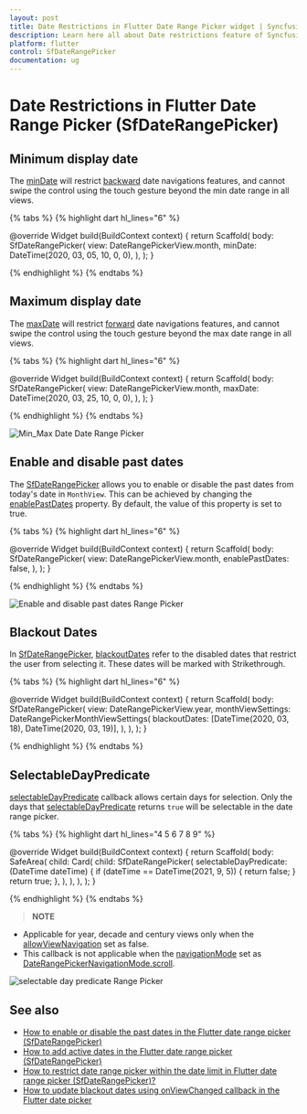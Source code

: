 ```yaml
---
layout: post
title: Date Restrictions in Flutter Date Range Picker widget | Syncfusion
description: Learn here all about Date restrictions feature of Syncfusion Flutter Date Range Picker (SfDateRangePicker) widget and more.
platform: flutter
control: SfDateRangePicker
documentation: ug
---
```


# Date Restrictions in Flutter Date Range Picker (SfDateRangePicker)

## Minimum display date

The [minDate](https://pub.dev/documentation/syncfusion_flutter_datepicker/latest/datepicker/SfDateRangePicker/minDate.html) will restrict [backward](https://pub.dev/documentation/syncfusion_flutter_datepicker/latest/datepicker/DateRangePickerController/backward.html) date navigations features, and cannot swipe the control using the touch gesture beyond the min date range in all views.

{% tabs %}
{% highlight dart hl_lines="6" %}

  @override
  Widget build(BuildContext context) {
    return Scaffold(
      body: SfDateRangePicker(
        view: DateRangePickerView.month,
        minDate: DateTime(2020, 03, 05, 10, 0, 0),
      ),
    );
  }

{% endhighlight %}
{% endtabs %}

## Maximum display date

The [maxDate](https://pub.dev/documentation/syncfusion_flutter_datepicker/latest/datepicker/SfDateRangePicker/maxDate.html) will restrict [forward](https://pub.dev/documentation/syncfusion_flutter_datepicker/latest/datepicker/DateRangePickerController/forward.html) date navigations features, and cannot swipe the control using the touch gesture beyond the max date range in all views.

{% tabs %}
{% highlight dart hl_lines="6" %}

  @override
  Widget build(BuildContext context) {
    return Scaffold(
      body: SfDateRangePicker(
        view: DateRangePickerView.month,
        maxDate: DateTime(2020, 03, 25, 10, 0, 0),
      ),
    );
  }

{% endhighlight %}
{% endtabs %}

![Min_Max Date Date Range Picker](images/date-restrictions/min_max_date.png)

## Enable and disable past dates

The [SfDateRangePicker](https://pub.dev/documentation/syncfusion_flutter_datepicker/latest/datepicker/SfDateRangePicker-class.html) allows you to enable or disable the past dates from today's date in `MonthView`. This can be achieved by changing the [enablePastDates](https://pub.dev/documentation/syncfusion_flutter_datepicker/latest/datepicker/SfDateRangePicker/enablePastDates.html) property. By default, the value of this property is set to true.

{% tabs %}
{% highlight dart hl_lines="6" %}

  @override
  Widget build(BuildContext context) {
    return Scaffold(
      body: SfDateRangePicker(
        view: DateRangePickerView.month,
        enablePastDates: false,
      ),
    );
  }

{% endhighlight %}
{% endtabs %}

![Enable and disable past dates Range Picker](images/date-restrictions/enable_diasable_pastdates.png)

## Blackout Dates

In [SfDateRangePicker](https://pub.dev/documentation/syncfusion_flutter_datepicker/latest/datepicker/SfDateRangePicker-class.html), [blackoutDates](https://pub.dev/documentation/syncfusion_flutter_datepicker/latest/datepicker/DateRangePickerMonthViewSettings/blackoutDates.html) refer to the disabled dates that restrict the user from selecting it. These dates will be marked with Strikethrough.

{% tabs %}
{% highlight dart hl_lines="6" %}

  @override
  Widget build(BuildContext context) {
    return Scaffold(
      body: SfDateRangePicker(
        view: DateRangePickerView.year,
        monthViewSettings: DateRangePickerMonthViewSettings(
          blackoutDates: [DateTime(2020, 03, 18), DateTime(2020, 03, 19)],
        ),
      ),
    );
  }

{% endhighlight %}
{% endtabs %}

## SelectableDayPredicate

[selectableDayPredicate](https://pub.dev/documentation/syncfusion_flutter_datepicker/latest/datepicker/SfDateRangePicker/selectableDayPredicate.html) callback allows certain days for selection. Only the days that [selectableDayPredicate](https://pub.dev/documentation/syncfusion_flutter_datepicker/latest/datepicker/SfDateRangePicker/selectableDayPredicate.html) returns `true` will be selectable in the date range picker.

{% tabs %}
{% highlight dart hl_lines="4 5 6 7 8 9" %}

  @override
  Widget build(BuildContext context) {
    return Scaffold(
      body: SafeArea(
        child: Card(
          child: SfDateRangePicker(
            selectableDayPredicate: (DateTime dateTime) {
              if (dateTime == DateTime(2021, 9, 5)) {
                return false;
              }
              return true;
            },
          ),
        ),
      ),
    );
  }

{% endhighlight %}
{% endtabs %}

>**NOTE**
* Applicable for year, decade and century views only when the [allowViewNavigation](https://pub.dev/documentation/syncfusion_flutter_datepicker/latest/datepicker/SfDateRangePicker/allowViewNavigation.html) set as false.
* This callback is not applicable when the [navigationMode](https://pub.dev/documentation/syncfusion_flutter_datepicker/latest/datepicker/SfDateRangePicker/navigationMode.html) set as [DateRangePickerNavigationMode.scroll](https://pub.dev/documentation/syncfusion_flutter_datepicker/latest/datepicker/DateRangePickerNavigationMode.html#scroll). 

![selectable day predicate Range Picker](images/date-restrictions/selectableDayPredicate.jpg)

## See also

* [How to enable or disable the past dates in the Flutter date range picker (SfDateRangePicker)](https://support.syncfusion.com/kb/article/10609/how-to-enable-or-disable-the-past-dates-in-the-flutter-date-range-picker-sfdaterangepicker)
* [How to add active dates in the Flutter date range picker (SfDateRangePicker)](https://support.syncfusion.com/kb/article/10380/how-to-add-active-dates-in-the-flutter-date-range-picker-sfdaterangepicker)
* [How to restrict date range picker within the date limit in Flutter date range picker (SfDateRangePicker)?](https://support.syncfusion.com/kb/article/10062/how-to-restrict-date-range-picker-within-the-date-limit-in-the-flutter-date-range-picker)
* [How to update blackout dates using onViewChanged callback in the Flutter date picker](https://support.syncfusion.com/kb/article/10751/how-to-update-blackout-dates-using-onviewchanged-callback-in-the-flutter-date-range-picker)
